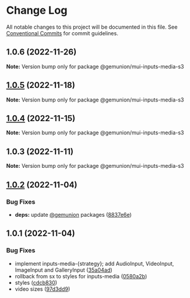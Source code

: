 # Change Log

All notable changes to this project will be documented in this file.
See [Conventional Commits](https://conventionalcommits.org) for commit guidelines.

## 1.0.6 (2022-11-26)

**Note:** Version bump only for package @gemunion/mui-inputs-media-s3

## [1.0.5](https://github.com/gemunion/mui-packages/compare/@gemunion/mui-inputs-media-s3@1.0.4...@gemunion/mui-inputs-media-s3@1.0.5) (2022-11-18)

**Note:** Version bump only for package @gemunion/mui-inputs-media-s3

## [1.0.4](https://github.com/gemunion/mui-packages/compare/@gemunion/mui-inputs-media-s3@1.0.3...@gemunion/mui-inputs-media-s3@1.0.4) (2022-11-15)

**Note:** Version bump only for package @gemunion/mui-inputs-media-s3

## 1.0.3 (2022-11-11)

**Note:** Version bump only for package @gemunion/mui-inputs-media-s3

## [1.0.2](https://github.com/gemunion/mui-packages/compare/@gemunion/mui-inputs-media-s3@1.0.1...@gemunion/mui-inputs-media-s3@1.0.2) (2022-11-04)

### Bug Fixes

- **deps:** update [@gemunion](https://github.com/gemunion) packages ([8837e6e](https://github.com/gemunion/mui-packages/commit/8837e6ebbfd6b10250b450225eba8721c7193517))

## 1.0.1 (2022-11-04)

### Bug Fixes

- implement inputs-media-{strategy}; add AudioInput, VideoInput, ImageInput and GalleryInput ([35a04ad](https://github.com/gemunion/mui-packages/commit/35a04adf16995582e130ccdbdfc26caa9539de5e))
- rollback from sx to styles for inputs-media ([0580a2b](https://github.com/gemunion/mui-packages/commit/0580a2b38b243d5ce99fbf3bcc5f47d62ec35362))
- styles ([cdcb830](https://github.com/gemunion/mui-packages/commit/cdcb830b645501d86c771b52ec048de60cc49d06))
- video sizes ([97d3dd9](https://github.com/gemunion/mui-packages/commit/97d3dd9992a43c05573e23c920300e446a5696f5))
